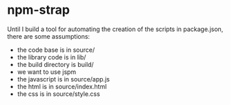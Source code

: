 # npm-strap

Until I build a tool for automating the creation of the scripts in package.json,
there are some assumptions:

- the code base is in source/
- the library code is in lib/
- the build directory is build/
- we want to use jspm
- the javascript is in source/app.js
- the html is in source/index.html
- the css is in source/style.css
